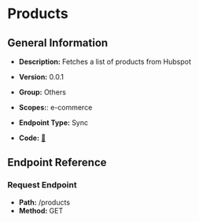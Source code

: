 # Products

## General Information

- **Description:** Fetches a list of products from Hubspot

- **Version:** 0.0.1
- **Group:** Others
- **Scopes:**: e-commerce
- **Endpoint Type:** Sync
- **Code:** [🔗](https://github.com/NangoHQ/integration-templates/tree/main/integrations/hubspot/syncs/products.ts)

## Endpoint Reference

### Request Endpoint

- **Path:** /products
- **Method:** GET
